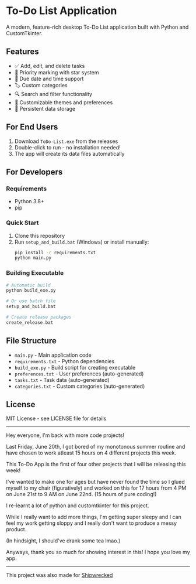 # To-Do List Application

A modern, feature-rich desktop To-Do List application built with Python and CustomTkinter.

## Features

- ✅ Add, edit, and delete tasks
- 🌟 Priority marking with star system
- 📅 Due date and time support
- 🏷️ Custom categories
- 🔍 Search and filter functionality
- 🎨 Customizable themes and preferences
- 💾 Persistent data storage

## For End Users

1. Download `ToDo-List.exe` from the releases
2. Double-click to run - no installation needed!
3. The app will create its data files automatically

## For Developers

### Requirements
- Python 3.8+
- pip

### Quick Start
1. Clone this repository
2. Run `setup_and_build.bat` (Windows) or install manually:
   ```bash
   pip install -r requirements.txt
   python main.py
   ```

### Building Executable
```bash
# Automatic build
python build_exe.py

# Or use batch file
setup_and_build.bat

# Create release packages
create_release.bat
```

## File Structure
- `main.py` - Main application code
- `requirements.txt` - Python dependencies
- `build_exe.py` - Build script for creating executable
- `preferences.txt` - User preferences (auto-generated)
- `tasks.txt` - Task data (auto-generated)
- `categories.txt` - Custom categories (auto-generated)

## License
MIT License - see LICENSE file for details


<hr>

Hey everyone, I'm back with more code projects!

Last Friday, June 20th, I got bored of my monotonous summer routine and have chosen to work atleast 15 hours on 4 different projects this week.

This To-Do App is the first of four other projects that I will be releasing this week!

I've wanted to make one for ages but have never found the time so I glued myself to my chair (figuratively) and worked on this for 17 hours from 4 PM on June 21st to 9 AM on June 22nd. (15 hours of pure coding!)

I re-learnt a lot of python and customtkinter for this project.

While I really want to add more things, I'm getting super sleepy and I can feel my work getting sloppy and I really don't want to produce a messy product.

(In hindsight, I should've drank some tea lmao.)

Anyways, thank you so much for showing interest in this! I hope you love my app.

**<hr>**

This project was also made for [Shipwrecked](https://shipwrecked.hackclub.com/)